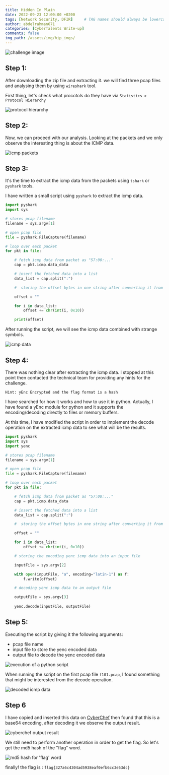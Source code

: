 ```yaml
---
title: Hidden In Plain
date: 2022-09-23 12:00:00 +0200
tags: [Network Security, DFIR]     # TAG names should always be lowercase
author: abdelrahman671
categories: [CyberTalents Write-up]
comments: false
img_path: /assets/img/hip_imgs/
---
```


![challenge image](st.png)


## Step 1:  

After downloading the zip file and extracting it. we will find three pcap files and analysing them by using `wireshark` tool.

First thing, let's check what procotols do they have via `Statistics > Protocol Hierarchy`

![protocol hierarchy](w1.png)

## Step 2:

Now, we can proceed with our analysis. Looking at the packets and we only observe the interesting thing is about the ICMP data.

![icmp packets](w2.png)

## Step 3:

It's the time to extract the icmp data from the packets using `tshark` or `pyshark` tools.

I have written a small script using `pyshark` to extract the icmp data.
```python
import pyshark
import sys

# stores pcap filename
filename = sys.argv[1]

# open pcap file
file = pyshark.FileCapture(filename)

# loop over each packet
for pkt in file:

    # fetch icmp data from packet as "57:00:..."
    cap = pkt.icmp.data_data

    # insert the fetched data into a list
    data_list = cap.split(":")

    #  storing the offset bytes in one string after converting it from hex to char

    offset = ""

    for i in data_list:
        offset += chr(int(i, 0x10))

    print(offset)   
```

After running the script, we will see the icmp data combined with strange symbols.

![icmp data](w3.png)

## Step 4:

There was nothing clear after extracting the icmp data. I stopped at this point then contacted the technical team for providing any hints for the challenge.

`Hint: yEnc Encrypted and the flag format is a hash`

I have searched for how it works and how to use it in python. Actually, I have found a yEnc module for python and it supports the encoding/decoding directly to files or memory buffers.

At this time, I have modified the script in order to implement the decode operation on the extracted icmp data to see what will be the results.

```python
import pyshark
import sys
import yenc

# stores pcap filename
filename = sys.argv[1]

# open pcap file
file = pyshark.FileCapture(filename)

# loop over each packet
for pkt in file:

    # fetch icmp data from packet as "57:00:..."
    cap = pkt.icmp.data_data

    # insert the fetched data into a list
    data_list = cap.split(":")

    #  storing the offset bytes in one string after converting it from hex to char

    offset = ""

    for i in data_list:
        offset += chr(int(i, 0x10))

    # storing the encoding yenc icmp data into an input file

    inputFile = sys.argv[2]

    with open(inputFile, "a", encoding="latin-1") as f:
        f.write(offset)

    # decoding yenc icmp data to an output file

    outputFile = sys.argv[3]
   
    yenc.decode(inputFile, outputFile)
```

## Step 5:

Executing the script by giving it the following arguments:
* pcap file name
* input file to store the yenc encoded data
* output file to decode the yenc encoded data 

![execution of a python script](w4.png)

When running the script on the first pcap file `f101.pcap`, I found something that might be interested from the decode operation.

![decoded icmp data](w5.png)

## Step 6

I have copied and inserted this data on [CyberChef](https://gchq.github.io/CyberChef/) then found that this is a base64 encoding, after decoding it we observe the output result.

![cyberchef output result](w6.png)

We still need to perform another operation in order to get the flag. So let's get the md5 hash of the "flag" word.

![md5 hash for 'flag' word](w7.png)

finally! the flag is : `flag{327a6c4304ad5938eaf0efb6cc3e53dc}`
   
